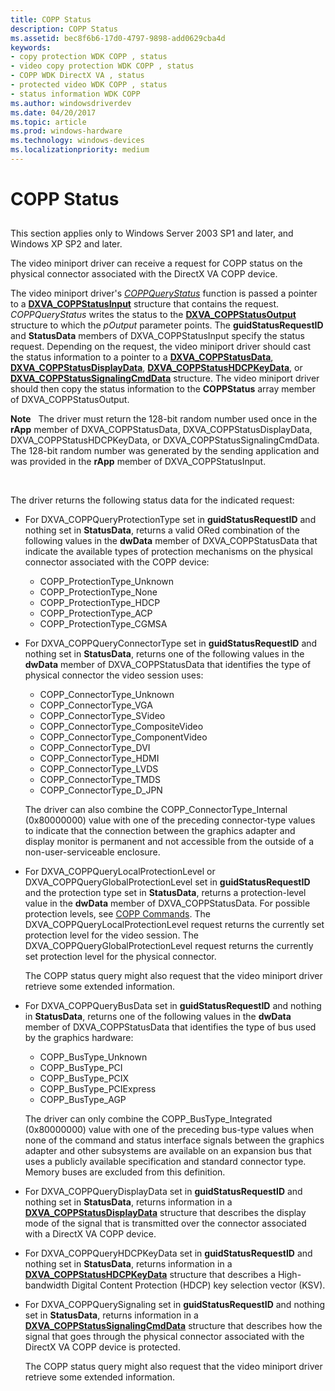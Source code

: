 ```yaml
---
title: COPP Status
description: COPP Status
ms.assetid: bec8f6b6-17d0-4797-9898-add0629cba4d
keywords:
- copy protection WDK COPP , status
- video copy protection WDK COPP , status
- COPP WDK DirectX VA , status
- protected video WDK COPP , status
- status information WDK COPP
ms.author: windowsdriverdev
ms.date: 04/20/2017
ms.topic: article
ms.prod: windows-hardware
ms.technology: windows-devices
ms.localizationpriority: medium
---
```


# COPP Status


## <span id="ddk_copp_status_gg"></span><span id="DDK_COPP_STATUS_GG"></span>


This section applies only to Windows Server 2003 SP1 and later, and Windows XP SP2 and later.

The video miniport driver can receive a request for COPP status on the physical connector associated with the DirectX VA COPP device.

The video miniport driver's [*COPPQueryStatus*](https://msdn.microsoft.com/library/windows/hardware/ff539652) function is passed a pointer to a [**DXVA\_COPPStatusInput**](https://msdn.microsoft.com/library/windows/hardware/ff563899) structure that contains the request. *COPPQueryStatus* writes the status to the [**DXVA\_COPPStatusOutput**](https://msdn.microsoft.com/library/windows/hardware/ff563903) structure to which the *pOutput* parameter points. The **guidStatusRequestID** and **StatusData** members of DXVA\_COPPStatusInput specify the status request. Depending on the request, the video miniport driver should cast the status information to a pointer to a [**DXVA\_COPPStatusData**](https://msdn.microsoft.com/library/windows/hardware/ff563154), [**DXVA\_COPPStatusDisplayData**](https://msdn.microsoft.com/library/windows/hardware/ff563157), [**DXVA\_COPPStatusHDCPKeyData**](https://msdn.microsoft.com/library/windows/hardware/ff563896), or [**DXVA\_COPPStatusSignalingCmdData**](https://msdn.microsoft.com/library/windows/hardware/ff563905) structure. The video miniport driver should then copy the status information to the **COPPStatus** array member of DXVA\_COPPStatusOutput.

**Note**   The driver must return the 128-bit random number used once in the **rApp** member of DXVA\_COPPStatusData, DXVA\_COPPStatusDisplayData, DXVA\_COPPStatusHDCPKeyData, or DXVA\_COPPStatusSignalingCmdData. The 128-bit random number was generated by the sending application and was provided in the **rApp** member of DXVA\_COPPStatusInput.

 

The driver returns the following status data for the indicated request:

-   For DXVA\_COPPQueryProtectionType set in **guidStatusRequestID** and nothing set in **StatusData**, returns a valid ORed combination of the following values in the **dwData** member of DXVA\_COPPStatusData that indicate the available types of protection mechanisms on the physical connector associated with the COPP device:
    -   COPP\_ProtectionType\_Unknown
    -   COPP\_ProtectionType\_None
    -   COPP\_ProtectionType\_HDCP
    -   COPP\_ProtectionType\_ACP
    -   COPP\_ProtectionType\_CGMSA
-   For DXVA\_COPPQueryConnectorType set in **guidStatusRequestID** and nothing set in **StatusData**, returns one of the following values in the **dwData** member of DXVA\_COPPStatusData that identifies the type of physical connector the video session uses:

    -   COPP\_ConnectorType\_Unknown
    -   COPP\_ConnectorType\_VGA
    -   COPP\_ConnectorType\_SVideo
    -   COPP\_ConnectorType\_CompositeVideo
    -   COPP\_ConnectorType\_ComponentVideo
    -   COPP\_ConnectorType\_DVI
    -   COPP\_ConnectorType\_HDMI
    -   COPP\_ConnectorType\_LVDS
    -   COPP\_ConnectorType\_TMDS
    -   COPP\_ConnectorType\_D\_JPN

    The driver can also combine the COPP\_ConnectorType\_Internal (0x80000000) value with one of the preceding connector-type values to indicate that the connection between the graphics adapter and display monitor is permanent and not accessible from the outside of a non-user-serviceable enclosure.

-   For DXVA\_COPPQueryLocalProtectionLevel or DXVA\_COPPQueryGlobalProtectionLevel set in **guidStatusRequestID** and the protection type set in **StatusData**, returns a protection-level value in the **dwData** member of DXVA\_COPPStatusData. For possible protection levels, see [COPP Commands](copp-commands.md). The DXVA\_COPPQueryLocalProtectionLevel request returns the currently set protection level for the video session. The DXVA\_COPPQueryGlobalProtectionLevel request returns the currently set protection level for the physical connector.

    The COPP status query might also request that the video miniport driver retrieve some extended information.

-   For DXVA\_COPPQueryBusData set in **guidStatusRequestID** and nothing in **StatusData**, returns one of the following values in the **dwData** member of DXVA\_COPPStatusData that identifies the type of bus used by the graphics hardware:

    -   COPP\_BusType\_Unknown
    -   COPP\_BusType\_PCI
    -   COPP\_BusType\_PCIX
    -   COPP\_BusType\_PCIExpress
    -   COPP\_BusType\_AGP

    The driver can only combine the COPP\_BusType\_Integrated (0x80000000) value with one of the preceding bus-type values when none of the command and status interface signals between the graphics adapter and other subsystems are available on an expansion bus that uses a publicly available specification and standard connector type. Memory buses are excluded from this definition.

-   For DXVA\_COPPQueryDisplayData set in **guidStatusRequestID** and nothing set in **StatusData**, returns information in a [**DXVA\_COPPStatusDisplayData**](https://msdn.microsoft.com/library/windows/hardware/ff563157) structure that describes the display mode of the signal that is transmitted over the connector associated with a DirectX VA COPP device.

-   For DXVA\_COPPQueryHDCPKeyData set in **guidStatusRequestID** and nothing set in **StatusData**, returns information in a [**DXVA\_COPPStatusHDCPKeyData**](https://msdn.microsoft.com/library/windows/hardware/ff563896) structure that describes a High-bandwidth Digital Content Protection (HDCP) key selection vector (KSV).

-   For DXVA\_COPPQuerySignaling set in **guidStatusRequestID** and nothing set in **StatusData**, returns information in a [**DXVA\_COPPStatusSignalingCmdData**](https://msdn.microsoft.com/library/windows/hardware/ff563905) structure that describes how the signal that goes through the physical connector associated with the DirectX VA COPP device is protected.

    The COPP status query might also request that the video miniport driver retrieve some extended information.

 

 





